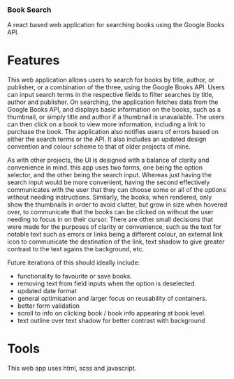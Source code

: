 ### Book Search

A react based web application for searching books using the Google Books API.

# Features

This web application allows users to search for books by title, author, or publisher, or a combination of the three, using the Google Books API.
Users can input search terms in the respective fields to filter searches by title, author and publisher.
On searching, the application fetches data from the Google Books API, and displays basic information on the books, such as a thumbnail, or simply title and author if a thumbnail is unavailable.
The users can then click on a book to view more information, including a link to purchase the book.
The application also notifies users of errors based on either the search terms or the API.
It also includes an updated design convention and colour scheme to that of older projects of mine.

As with other projects, the UI is designed with a balance of clarity and convenience in mind. this app uses two forms, one being the option selector, and the other being the search input. Whereas just having the search input would be more convenient, having the second effectively communicates with the user that they can choose some or all of the options without needing instructions.
Similarly, the books, when rendered, only show the thumbnails in order to avoid clutter, but grow in size when hovered over, to communicate that the books can be clicked on without the user needing to focus in on their cursor.
There are other small decisions that were made for the purposes of clarity or convenience, such as the text for notable text such as errors or links being a different colour, an external link icon to communicate the destination of the link, text shadow to give greater contrast to the text agains the background, etc.

Future iterations of this should ideally include:

- functionality to favourite or save books.
- removing text from field inputs when the option is deselected.
- updated date format
- general optimisation and larger focus on reusability of containers.
- better form validation 
- scroll to info on clicking book / book info appearing at book level.
- text outline over text shadow for better contrast with background

# Tools

This web app uses html, scss and javascript.
